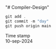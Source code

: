 "# Compiler-Design" 

```javascript
git add .
git commit -m "day"
git push origin main
```


Time stamp  
10-sep-2024
